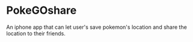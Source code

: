 # PokeGOshare
An iphone app that can let user's save pokemon's location and share the location to their friends.
